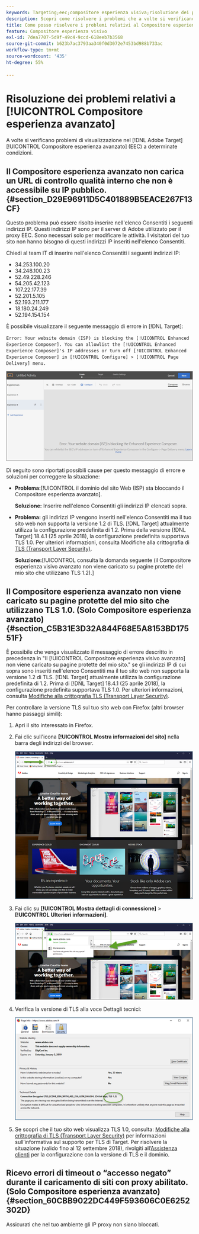 ```yaml
---
keywords: Targeting;eec;compositore esperienza visiva;risoluzione dei problemi compositore esperienza avanzato;risoluzione dei problemi
description: Scopri come risolvere i problemi che a volte si verificano in Adobe [!DNL Target] Compositore esperienza avanzato (EEC) in determinate condizioni.
title: Come posso risolvere i problemi relativi al Compositore esperienza avanzato?
feature: Compositore esperienza visivo
exl-id: 7dea7707-5d9f-49c4-9ccd-618eeb7b3568
source-git-commit: b623b7ac3793aa340f0d3072e7453bd988b733ac
workflow-type: tm+mt
source-wordcount: '435'
ht-degree: 55%

---
```


# Risoluzione dei problemi relativi a [!UICONTROL Compositore esperienza avanzato]

A volte si verificano problemi di visualizzazione nel [!DNL Adobe Target] [!UICONTROL Compositore esperienza avanzato] (EEC) a determinate condizioni.

## Il Compositore esperienza avanzato non carica un URL di controllo qualità interno che non è accessibile su IP pubblico. {#section_D29E96911D5C401889B5EACE267F13CF}

Questo problema può essere risolto inserire nell&#39;elenco Consentiti i seguenti indirizzi IP. Questi indirizzi IP sono per il server di Adobe utilizzato per il proxy EEC. Sono necessari solo per modificare le attività. I visitatori del tuo sito non hanno bisogno di questi indirizzi IP inseriti nell&#39;elenco Consentiti.

Chiedi al team IT di inserire nell&#39;elenco Consentiti i seguenti indirizzi IP:

* 34.253.100.20
* 34.248.100.23
* 52.49.228.246
* 54.205.42.123
* 107.22.177.39
* 52.201.5.105
* 52.193.211.177
* 18.180.24.249
* 52.194.154.154

È possibile visualizzare il seguente messaggio di errore in [!DNL Target]:

`Error: Your website domain (ISP) is blocking the [!UICONTROL Enhanced Experience Composer]. You can allowlist the [!UICONTROL Enhanced Experience Composer]'s IP addresses or turn off [!UICONTROL Enhanced Experience Composer] in [!UICONTROL Configure] > [!UICONTROL Page Delivery] menu.`

![](assets/EEC_error.png)

Di seguito sono riportati possibili cause per questo messaggio di errore e soluzioni per correggere la situazione:

* **Problema:**[!UICONTROL  il dominio del sito Web (ISP) sta bloccando il Compositore esperienza avanzato].

   **Soluzione:** Inserire nell&#39;elenco Consentiti gli indirizzi IP elencati sopra.

* **Problema:** gli indirizzi IP vengono inseriti nell&#39;elenco Consentiti ma il tuo sito web non supporta la versione 1.2 di TLS.  [!DNL Target] attualmente utilizza la configurazione predefinita di 1.2. Prima della versione  [!DNL Target] 18.4.1 (25 aprile 2018), la configurazione predefinita supportava TLS 1.0. Per ulteriori informazioni, consulta Modifiche alla crittografia di  [TLS (Transport Layer Security)](/help/c-implementing-target/c-considerations-before-you-implement-target/tls-transport-layer-security-encryption.md#concept_CC1001E9D3AE4BABAF90B8311B0A6451).

   **Soluzione:**[!UICONTROL  consulta la domanda seguente (il Compositore esperienza visivo avanzato non viene caricato su pagine protette del mio sito che utilizzano TLS 1.2).]

## Il Compositore esperienza avanzato non viene caricato su pagine protette del mio sito che utilizzano TLS 1.0. (Solo Compositore esperienza avanzato) {#section_C5B31E3D32A844F68E5A8153BD17551F}

È possibile che venga visualizzato il messaggio di errore descritto in precedenza in &quot;Il [!UICONTROL Compositore esperienza visivo avanzato] non viene caricato su pagine protette del mio sito.&quot; se gli indirizzi IP di cui sopra sono inseriti nell&#39;elenco Consentiti ma il tuo sito web non supporta la versione 1.2 di TLS. [!DNL Target] attualmente utilizza la configurazione predefinita di 1.2. Prima di [!DNL Target] 18.4.1 (25 aprile 2018), la configurazione predefinita supportava TLS 1.0. Per ulteriori informazioni, consulta [Modifiche alla crittografia TLS (Transport Layer Security)](/help/c-implementing-target/c-considerations-before-you-implement-target/tls-transport-layer-security-encryption.md#concept_CC1001E9D3AE4BABAF90B8311B0A6451).

Per controllare la versione TLS sul tuo sito web con Firefox (altri browser hanno passaggi simili):

1. Apri il sito interessato in Firefox.
1. Fai clic sull&#39;icona **[!UICONTROL Mostra informazioni del sito]** nella barra degli indirizzi del browser.

   ![](assets/firefox_more_info.png)

1. Fai clic su **[!UICONTROL Mostra dettagli di connessione]** > **[!UICONTROL Ulteriori informazioni]**.

   ![](assets/firefox_more_info_2.png)

1. Verifica la versione di TLS alla voce Dettagli tecnici:

   ![](assets/firefox_more_info_3.png)

1. Se scopri che il tuo sito web visualizza TLS 1.0, consulta: [Modifiche alla crittografia di TLS (Transport Layer Security)](/help/c-implementing-target/c-considerations-before-you-implement-target/tls-transport-layer-security-encryption.md#concept_CC1001E9D3AE4BABAF90B8311B0A6451) per informazioni sull’informativa sul supporto per TLS di Target. Per risolvere la situazione (valido fino al 12 settembre 2018), rivolgiti all’[Assistenza clienti](/help/cmp-resources-and-contact-information.md#reference_ACA3391A00EF467B87930A450050077C) per la configurazione con la versione di TLS e il dominio.

## Ricevo errori di timeout o “accesso negato” durante il caricamento di siti con proxy abilitato. (Solo Compositore esperienza avanzato) {#section_60CBB9022DC449F593606C0E6252302D}

Assicurati che nel tuo ambiente gli IP proxy non siano bloccati.
